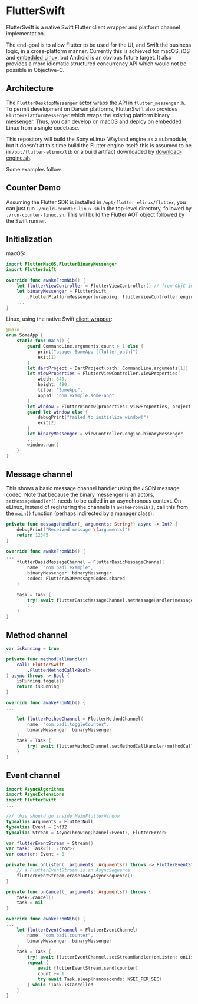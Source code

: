 FlutterSwift
============

FlutterSwift is a native Swift Flutter client wrapper and platform channel implementation.

The end-goal is to allow Flutter to be used for the UI, and Swift the business logic, in a cross-platform manner. Currently this is achieved for macOS, iOS and [embedded Linux](https://github.com/sony/flutter-embedded-linux), but Android is an obvious future target. It also provides a more idiomatic structured concurrency API which would not be possible in Objective-C.

Architecture
------------

The `FlutterDesktopMessenger` actor wraps the API in `flutter_messenger.h`. To permit development on Darwin platforms, FlutterSwift also provides `FlutterPlatformMessenger` which wraps the existing platform binary messenger. Thus, you can develop on macOS and deploy on embedded Linux from a single codebase.

This repository will build the Sony eLinux Wayland engine as a submodule, but it doesn't at this time build the Flutter engine itself: this is assumed to be in `/opt/flutter-elinux/lib` or a build artifact downloaded by [download-engine.sh](download-engine.sh).

Some examples follow.

Counter Demo
------------

Assuming the Flutter SDK is installed in `/opt/flutter-elinux/flutter`, you can just run `./build-counter-linux.sh` in the top-level directory, followed by `./run-counter-linux.sh`. This will build the Flutter AOT object followed by the Swift runner.

Initialization
--------------

macOS:

```swift
import FlutterMacOS.FlutterBinaryMessenger
import FlutterSwift

override func awakeFromNib() {
    let flutterViewController = FlutterViewController() // from ObjC implementation
    let binaryMessenger = FlutterSwift
        .FlutterPlatformMessenger(wrapping: flutterViewController.engine.binaryMessenger)
    ...
}
```

Linux, using the native Swift [client wrapper](Sources/FlutterSwift/Client/):

```swift
@main
enum SomeApp {
    static func main() {
        guard CommandLine.arguments.count > 1 else {
            print("usage: SomeApp [flutter_path]")
            exit(1)
        }
        let dartProject = DartProject(path: CommandLine.arguments[1])
        let viewProperties = FlutterViewController.ViewProperties(
            width: 640,
            height: 480,
            title: "SomeApp",
            appId: "com.example.some-app"
        )
        let window = FlutterWindow(properties: viewProperties, project: dartProject)
        guard let window else {
            debugPrint("failed to initialize window!")
            exit(2)
        }
        let binaryMessenger = viewController.engine.binaryMessenger
        ...
        window.run()
    }
}

```

Message channel
---------------

This shows a basic message channel handler using the JSON message codec. Note that because the binary messenger is an actors, `setMessageHandler()` needs to be called in an asynchronous context. On eLinux, instead of registering the channels in `awakeFromNib()`, call this from the `main()` function (perhaps indirected by a manager class).

```swift
private func messageHandler(_ arguments: String?) async -> Int? {
    debugPrint("Received message \(arguments)")
    return 12345
}       

override func awakeFromNib() {
...
    flutterBasicMessageChannel = FlutterBasicMessageChannel(
        name: "com.padl.example",
        binaryMessenger: binaryMessenger,
        codec: FlutterJSONMessageCodec.shared
    )

    task = Task {
        try! await flutterBasicMessageChannel.setMessageHandler(messageHandler)
        ...
    }
}
```

Method channel
--------------

```swift
var isRunning = true

private func methodCallHandler(
    call: FlutterSwift
        .FlutterMethodCall<Bool>
) async throws -> Bool {
    isRunning.toggle()
    return isRunning
}

override func awakeFromNib() {
...

    let flutterMethodChannel = FlutterMethodChannel(
        name: "com.padl.toggleCounter",
        binaryMessenger: binaryMessenger
    )
    task = Task {
        try! await flutterMethodChannel.setMethodCallHandler(methodCallHandler)
    }
}

```
Event channel
-------------

```swift
import AsyncAlgorithms
import AsyncExtensions
import FlutterSwift
...

/// this should go inside MainFlutterWindow
typealias Arguments = FlutterNull
typealias Event = Int32
typealias Stream = AsyncThrowingChannel<Event?, FlutterError>

var flutterEventStream = Stream()
var task: Task<(), Error>?
var counter: Event = 0

private func onListen(_ arguments: Arguments?) throws -> FlutterEventStream<Event> {
    // a FlutterEventStream is an AsyncSequence
    flutterEventStream.eraseToAnyAsyncSequence()
}

private func onCancel(_ arguments: Arguments?) throws {
    task?.cancel()
    task = nil
}

override func awakeFromNib() {
...
    let flutterEventChannel = FlutterEventChannel(
        name: "com.padl.counter",
        binaryMessenger: binaryMessenger
    )
    task = Task {
        try! await flutterEventChannel.setStreamHandler(onListen: onListen, onCancel: onCancel)
        repeat {
            await flutterEventStream.send(counter)
            count += 1
            try await Task.sleep(nanoseconds: NSEC_PER_SEC)
        } while !Task.isCancelled
    }
}
```
